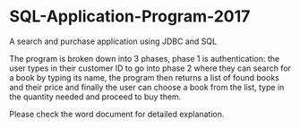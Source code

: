 # SQL-Application-Program-2017
A search and purchase application using JDBC and SQL

The program is broken down into 3 phases, phase 1 is authentication: the user types in their customer ID
to go into phase 2 where they can search for a book by typing its name, the program then returns a list of
found books and their price and finally the user can choose a book from the list, type in the quantity needed
and proceed to buy them.

Please check the word document for detailed explanation.
